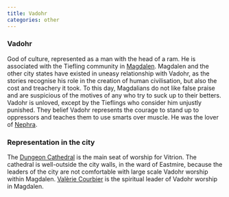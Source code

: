 ```yaml
---
title: Vadohr
categories: other
---
```


### Vadohr

God of culture, represented as a man with the head of a ram. He is associated with the Tiefling community in [Magdalen](Magdalen). Magdalen and the other city states have existed in uneasy relationship with Vadohr, as the stories recognise his role in the creation of human civilisation, but also the cost and treachery it took. To this day, Magdalians do not like false praise and are suspicious of the motives of any who try to suck up to their betters. Vadohr is unloved, except by the Tieflings who consider him unjustly punished. They belief Vadohr represents the courage to stand up to oppressors and teaches them to use smarts over muscle. He was the lover of [Nephra](Nephra).

### Representation in the city
The [Dungeon Cathedral](DungeonCathedral) is the main seat of worship for Vitrion. The cathedral is well-outside the city walls, in the ward of Eastmire, because the leaders of the city are not comfortable with large scale Vadohr worship within Magdalen. [Valèrie Courbier](ValerieCourbier) is the spiritual leader of Vadohr worship in Magdalen.
